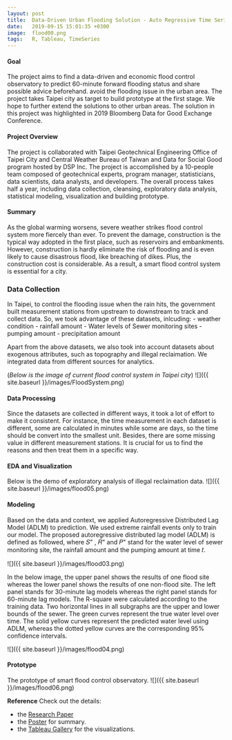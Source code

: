 ```yaml
---
layout: post
title:  Data-Driven Urban Flooding Solution - Auto Regressive Time Series Model
date:   2019-09-15 15:01:35 +0300
image:  flood00.png
tags:   R, Tableau, TimeSeries
---
```

#### Goal 
The project aims to find a data-driven and economic flood control observatory to predict 60-minute forward flooding status and share possible advice beforehand.  avoid the flooding issue in the urban area. The project takes Taipei city as target to build prototype at the first stage. We hope to further extend the solutions to other urban areas. The solution in this project was highlighted in 2019 Bloomberg Data for Good Exchange Conference.

#### Project Overview
The project is collaborated with Taipei Geotechnical Engineering Office of Taipei City and Central Weather Bureau of Taiwan and Data for Social Good program hosted by DSP Inc. The project is accomplished by a 10-people team composed of geotechnical experts, program manager, statisticians, data scientists, data analysts, and developers. The overall process takes half a year, including data collection, cleansing, exploratory data analysis, statistical modeling, visualization and building prototype. 

#### Summary
As the global warming worsens, severe weather strikes flood control system more fiercely than ever. To prevent the damage, construction is the typical way adopted in the first place, such as reservoirs and embankments. However, construction is hardly eliminate the risk of flooding and is even likely to cause disastrous flood, like breaching of dikes. Plus, the construction cost is considerable. As a result, a smart flood control system is essential for a city. 

### Data Collection
In Taipei, to control the flooding issue when the rain hits, the government built measurement stations from upstream to downstream to track and collect data. So, we took advantage of these datasets, inlcuding:
    - weather condition 
    - rainfall amount
    - Water levels of Sewer monitoring sites
    - pumping amount
    - precipitation amount

Apart from the above datasets, we also took into account datasets about exogenous attributes, such as topography and illegal reclaimation. We integrated data from different sources for analytics. 

(*Below is the image of current flood control system in Taipei city*)
![]({{ site.baseurl }}/images/FloodSystem.png)

#### Data Processing
Since the datasets are collected in different ways, it took a lot of effort to make it consistent. For instance, the time measurement in each dataset is different, some are calculated in minutes while some are days, so the time should be convert into the smallest unit. Besides, there are some missing value in different measurement stations. It is crucial for us to find the reasons and then treat them in a specific way.

#### EDA and Visualization
Below is the demo of exploratory analysis of illegal reclaimation data.
![]({{ site.baseurl }}/images/flood05.png)

#### Modeling
Based on the data and context, we applied Autoregressive Distributed Lag Model (ADLM) to prediction. We used extreme rainfall events only to train our model. The proposed autoregressive distributed lag model (ADLM) is defined as followed, where 𝑆" , 𝑅" and 𝑃" stand for the water level of sewer monitoring site, the rainfall amount and the pumping amount at time 𝑡.

![]({{ site.baseurl }}/images/flood03.png)


In the below image, the upper panel shows the results of one flood site whereas the lower panel shows the results of one non-flood site. The left panel stands for 30-minute lag models whereas the right panel stands for 60-minute lag models. The R-square were calculated according to the training data. Two horizontal lines in all subgraphs are the upper and lower bounds of the sewer. The green curves represent the true water level over time. The solid yellow curves represent the predicted water level using ADLM, whereas the dotted yellow curves are the corresponding 95% confidence intervals.

![]({{ site.baseurl }}/images/flood04.png)

#### Prototype 
The prototype of smart flood control observatory.
![]({{ site.baseurl }}/images/flood06.png)


**Reference**
Check out the details:
- the [Research Paper][paper]
- the [Poster][poster] for summary.
- the [Tableau Gallery][tableau] for the visualizations.

[paper]: https://drive.google.com/file/d/1-QJzU3pzz1ytWX6vbkFJxnAOk72vKflA/view?usp=sharing
[poster]: https://drive.google.com/file/d/143JfSyMdAReb50QfxjxVIOdVme0UuNIM/view?usp=sharing
[tableau]: https://public.tableau.com/profile/joanna5709#!/vizhome/IllegalRecalmationsbyDistrictsJurisdictions/IllegalReclamationsbyDistricts